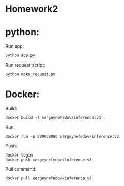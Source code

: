 Homework2
==============================
# python:
Run app:
~~~
python app.py
~~~
Run request script:
~~~
python make_request.py
~~~


# Docker:
Build:
~~~
docker build -t sergeynefedov/inference:v3 .
~~~
Run:
~~~
docker run -p 8000:8000 sergeynefedov/inference:v3
~~~
Push:
~~~
docker login
docker push sergeynefedov/inference:v3
~~~
Pull command:
~~~
docker pull sergeynefedov/inference:v3
~~~